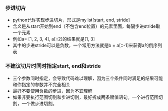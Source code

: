 ### 步进切片
- python允许实现步进切片，形式是mylist[start, end, stride]
- 含义是从start开始到end（不包含end位置）的元素里面，每隔步进stride取一个元素
- 例如a= [1, 2, 3, 4], a[::2]的结果就是[1, 3]
- 其中的步进stride可以是负数，一个常用方法就是b = a[::-1]来获得a的倒序列表

### 不建议切片时同时指定start, end和stride
- 三个参数同时指定，会导致代码难以理解，因为三个条件同时满足的结果可能和你指定的参数并不完全相关
- 最好不要使用负数的步进，因为不宜理解
- 如果非要执行范围切割和步进切割，最好拆成两条赋值语句。一个进行范围切割，一个做步进切割。